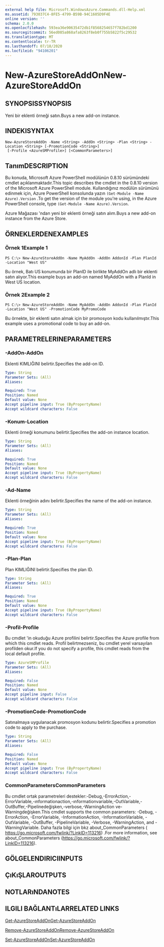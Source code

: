 ```yaml
---
external help file: Microsoft.WindowsAzure.Commands.dll-Help.xml
ms.assetid: 793037C4-8FE5-4799-B59B-94C1605D9F4E
online version: ''
schema: 2.0.0
ms.openlocfilehash: 593ea36e90635472db1f8568254657f782bd1200
ms.sourcegitcommit: 56ed085a868afa8263f8eb0f755b5822f5c29532
ms.translationtype: MT
ms.contentlocale: tr-TR
ms.lasthandoff: 07/18/2020
ms.locfileid: "94106201"
---
```

# <span data-ttu-id="da171-101">New-AzureStoreAddOn</span><span class="sxs-lookup"><span data-stu-id="da171-101">New-AzureStoreAddOn</span></span>

## <span data-ttu-id="da171-102">SYNOPSIS</span><span class="sxs-lookup"><span data-stu-id="da171-102">SYNOPSIS</span></span>
<span data-ttu-id="da171-103">Yeni bir eklenti örneği satın.</span><span class="sxs-lookup"><span data-stu-id="da171-103">Buys a new add-on instance.</span></span>

## <span data-ttu-id="da171-104">INDEKI</span><span class="sxs-lookup"><span data-stu-id="da171-104">SYNTAX</span></span>

```
New-AzureStoreAddOn -Name <String> -AddOn <String> -Plan <String> -Location <String> [-PromotionCode <String>]
 [-Profile <AzureSMProfile>] [<CommonParameters>]
```

## <span data-ttu-id="da171-105">Tanım</span><span class="sxs-lookup"><span data-stu-id="da171-105">DESCRIPTION</span></span>
<span data-ttu-id="da171-106">Bu konuda, Microsoft Azure PowerShell modülünün 0.8.10 sürümündeki cmdlet açıklanmaktadır.</span><span class="sxs-lookup"><span data-stu-id="da171-106">This topic describes the cmdlet in the 0.8.10 version of the Microsoft Azure PowerShell module.</span></span>
<span data-ttu-id="da171-107">Kullandığınız modülün sürümünü edinmek için, Azure PowerShell konsolunda yazın `(Get-Module -Name Azure).Version` .</span><span class="sxs-lookup"><span data-stu-id="da171-107">To get the version of the module you're using, in the Azure PowerShell console, type `(Get-Module -Name Azure).Version`.</span></span>

<span data-ttu-id="da171-108">Azure Mağazası 'ndan yeni bir eklenti örneği satın alım.</span><span class="sxs-lookup"><span data-stu-id="da171-108">Buys a new add-on instance from the Azure Store.</span></span>

## <span data-ttu-id="da171-109">ÖRNEKLERDEN</span><span class="sxs-lookup"><span data-stu-id="da171-109">EXAMPLES</span></span>

### <span data-ttu-id="da171-110">Örnek 1</span><span class="sxs-lookup"><span data-stu-id="da171-110">Example 1</span></span>
```
PS C:\> New-AzureStoreAddOn -Name MyAddOn -AddOn AddonId -Plan PlanId -Location "West US"
```

<span data-ttu-id="da171-111">Bu örnek, Batı US konumunda bir PlanID ile birlikte MyAddOn adlı bir eklenti satın alıyor.</span><span class="sxs-lookup"><span data-stu-id="da171-111">This example buys an add-on named MyAddOn with a PlanId in West US location.</span></span>

### <span data-ttu-id="da171-112">Örnek 2</span><span class="sxs-lookup"><span data-stu-id="da171-112">Example 2</span></span>
```
PS C:\> New-AzureStoreAddOn -Name MyAddOn -AddOn AddonId -Plan PlanId -Location "West US" -PromotionCode MyPromoCode
```

<span data-ttu-id="da171-113">Bu örnekte, bir eklenti satın almak için bir promosyon kodu kullanılmıştır.</span><span class="sxs-lookup"><span data-stu-id="da171-113">This example uses a promotional code to buy an add-on.</span></span>

## <span data-ttu-id="da171-114">PARAMETRELERINE</span><span class="sxs-lookup"><span data-stu-id="da171-114">PARAMETERS</span></span>

### <span data-ttu-id="da171-115">-AddOn</span><span class="sxs-lookup"><span data-stu-id="da171-115">-AddOn</span></span>
<span data-ttu-id="da171-116">Eklenti KIMLIĞINI belirtir.</span><span class="sxs-lookup"><span data-stu-id="da171-116">Specifies the add-on ID.</span></span>

```yaml
Type: String
Parameter Sets: (All)
Aliases: 

Required: True
Position: Named
Default value: None
Accept pipeline input: True (ByPropertyName)
Accept wildcard characters: False
```

### <span data-ttu-id="da171-117">-Konum</span><span class="sxs-lookup"><span data-stu-id="da171-117">-Location</span></span>
<span data-ttu-id="da171-118">Eklenti örneği konumunu belirtir.</span><span class="sxs-lookup"><span data-stu-id="da171-118">Specifies the add-on instance location.</span></span>

```yaml
Type: String
Parameter Sets: (All)
Aliases: 

Required: True
Position: Named
Default value: None
Accept pipeline input: True (ByPropertyName)
Accept wildcard characters: False
```

### <span data-ttu-id="da171-119">-Ad</span><span class="sxs-lookup"><span data-stu-id="da171-119">-Name</span></span>
<span data-ttu-id="da171-120">Eklenti örneğinin adını belirtir.</span><span class="sxs-lookup"><span data-stu-id="da171-120">Specifies the name of the add-on instance.</span></span>

```yaml
Type: String
Parameter Sets: (All)
Aliases: 

Required: True
Position: Named
Default value: None
Accept pipeline input: True (ByPropertyName)
Accept wildcard characters: False
```

### <span data-ttu-id="da171-121">-Plan</span><span class="sxs-lookup"><span data-stu-id="da171-121">-Plan</span></span>
<span data-ttu-id="da171-122">Plan KIMLIĞINI belirtir.</span><span class="sxs-lookup"><span data-stu-id="da171-122">Specifies the plan ID.</span></span>

```yaml
Type: String
Parameter Sets: (All)
Aliases: 

Required: True
Position: Named
Default value: None
Accept pipeline input: True (ByPropertyName)
Accept wildcard characters: False
```

### <span data-ttu-id="da171-123">-Profil</span><span class="sxs-lookup"><span data-stu-id="da171-123">-Profile</span></span>
<span data-ttu-id="da171-124">Bu cmdlet 'in okuduğu Azure profilini belirtir.</span><span class="sxs-lookup"><span data-stu-id="da171-124">Specifies the Azure profile from which this cmdlet reads.</span></span>
<span data-ttu-id="da171-125">Profil belirtmezseniz, bu cmdlet yerel varsayılan profilden okur.</span><span class="sxs-lookup"><span data-stu-id="da171-125">If you do not specify a profile, this cmdlet reads from the local default profile.</span></span>

```yaml
Type: AzureSMProfile
Parameter Sets: (All)
Aliases: 

Required: False
Position: Named
Default value: None
Accept pipeline input: False
Accept wildcard characters: False
```

### <span data-ttu-id="da171-126">-PromotionCode</span><span class="sxs-lookup"><span data-stu-id="da171-126">-PromotionCode</span></span>
<span data-ttu-id="da171-127">Satınalmaya uygulanacak promosyon kodunu belirtir.</span><span class="sxs-lookup"><span data-stu-id="da171-127">Specifies a promotion code to apply to the purchase.</span></span>

```yaml
Type: String
Parameter Sets: (All)
Aliases: 

Required: False
Position: Named
Default value: None
Accept pipeline input: True (ByPropertyName)
Accept wildcard characters: False
```

### <span data-ttu-id="da171-128">CommonParameters</span><span class="sxs-lookup"><span data-stu-id="da171-128">CommonParameters</span></span>
<span data-ttu-id="da171-129">Bu cmdlet ortak parametreleri destekler:-Debug,-ErrorAction,-ErrorVariable,-ınformationaction,-ınformationvariable,-OutVariable,-OutBuffer,-Pipelinedeğişken,-verbose,-WarningAction ve-Warningdeğişken.</span><span class="sxs-lookup"><span data-stu-id="da171-129">This cmdlet supports the common parameters: -Debug, -ErrorAction, -ErrorVariable, -InformationAction, -InformationVariable, -OutVariable, -OutBuffer, -PipelineVariable, -Verbose, -WarningAction, and -WarningVariable.</span></span> <span data-ttu-id="da171-130">Daha fazla bilgi için bkz about_CommonParameters ( https://go.microsoft.com/fwlink/?LinkID=113216) .</span><span class="sxs-lookup"><span data-stu-id="da171-130">For more information, see about_CommonParameters (https://go.microsoft.com/fwlink/?LinkID=113216).</span></span>

## <span data-ttu-id="da171-131">GÖLGELENDIRICI</span><span class="sxs-lookup"><span data-stu-id="da171-131">INPUTS</span></span>

## <span data-ttu-id="da171-132">ÇıKıŞLAR</span><span class="sxs-lookup"><span data-stu-id="da171-132">OUTPUTS</span></span>

## <span data-ttu-id="da171-133">NOTLARıNDA</span><span class="sxs-lookup"><span data-stu-id="da171-133">NOTES</span></span>

## <span data-ttu-id="da171-134">ILGILI BAĞLANTıLAR</span><span class="sxs-lookup"><span data-stu-id="da171-134">RELATED LINKS</span></span>

[<span data-ttu-id="da171-135">Get-AzureStoreAddOn</span><span class="sxs-lookup"><span data-stu-id="da171-135">Get-AzureStoreAddOn</span></span>](./Get-AzureStoreAddOn.md)

[<span data-ttu-id="da171-136">Remove-AzureStoreAddOn</span><span class="sxs-lookup"><span data-stu-id="da171-136">Remove-AzureStoreAddOn</span></span>](./Remove-AzureStoreAddOn.md)

[<span data-ttu-id="da171-137">Set-AzureStoreAddOn</span><span class="sxs-lookup"><span data-stu-id="da171-137">Set-AzureStoreAddOn</span></span>](./Set-AzureStoreAddOn.md)



